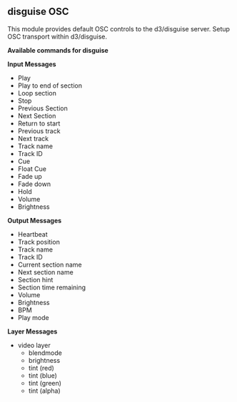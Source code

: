 ## disguise OSC
This module provides default OSC controls to the d3/disguise server. Setup OSC transport within d3/disguise.

**Available commands for disguise**

**Input Messages**
* Play
* Play to end of section
* Loop section
* Stop
* Previous Section
* Next Section
* Return to start
* Previous track
* Next track
* Track name
* Track ID
* Cue
* Float Cue
* Fade up
* Fade down
* Hold
* Volume
* Brightness

**Output Messages**
* Heartbeat
* Track position
* Track name
* Track ID
* Current section name
* Next section name
* Section hint
* Section time remaining
* Volume
* Brightness
* BPM
* Play mode

**Layer Messages**
* video layer
    * blendmode
    * brightness
    * tint (red)
    * tint (blue)
    * tint (green)
    * tint (alpha)
